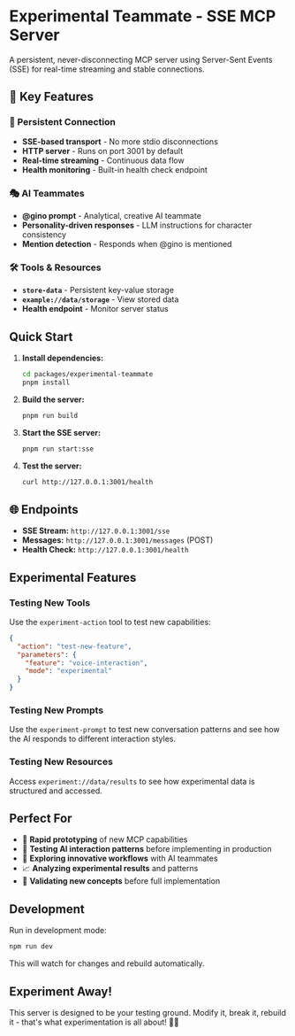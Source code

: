 # Experimental Teammate - SSE MCP Server

A persistent, never-disconnecting MCP server using Server-Sent Events (SSE) for real-time streaming and stable connections.

## 🚀 **Key Features**

### **🔄 Persistent Connection**
- **SSE-based transport** - No more stdio disconnections
- **HTTP server** - Runs on port 3001 by default
- **Real-time streaming** - Continuous data flow
- **Health monitoring** - Built-in health check endpoint

### **🎭 AI Teammates**
- **@gino prompt** - Analytical, creative AI teammate
- **Personality-driven responses** - LLM instructions for character consistency
- **Mention detection** - Responds when @gino is mentioned

### **🛠️ Tools & Resources**
- **`store-data`** - Persistent key-value storage
- **`example://data/storage`** - View stored data
- **Health endpoint** - Monitor server status

## Quick Start

1. **Install dependencies:**
   ```bash
   cd packages/experimental-teammate
   pnpm install
   ```

2. **Build the server:**
   ```bash
   pnpm run build
   ```

3. **Start the SSE server:**
   ```bash
   pnpm run start:sse
   ```

4. **Test the server:**
   ```bash
   curl http://127.0.0.1:3001/health
   ```

## 🌐 **Endpoints**

- **SSE Stream:** `http://127.0.0.1:3001/sse`
- **Messages:** `http://127.0.0.1:3001/messages` (POST)
- **Health Check:** `http://127.0.0.1:3001/health`

## Experimental Features

### Testing New Tools
Use the `experiment-action` tool to test new capabilities:
```json
{
  "action": "test-new-feature",
  "parameters": {
    "feature": "voice-interaction",
    "mode": "experimental"
  }
}
```

### Testing New Prompts
Use the `experiment-prompt` to test new conversation patterns and see how the AI responds to different interaction styles.

### Testing New Resources
Access `experiment://data/results` to see how experimental data is structured and accessed.

## Perfect For

- 🧪 **Rapid prototyping** of new MCP capabilities
- 🔬 **Testing AI interaction patterns** before implementing in production
- 🚀 **Exploring innovative workflows** with AI teammates
- 📈 **Analyzing experimental results** and patterns
- 🎯 **Validating new concepts** before full implementation

## Development

Run in development mode:
```bash
npm run dev
```

This will watch for changes and rebuild automatically.

## Experiment Away!

This server is designed to be your testing ground. Modify it, break it, rebuild it - that's what experimentation is all about! 🧪🚀
